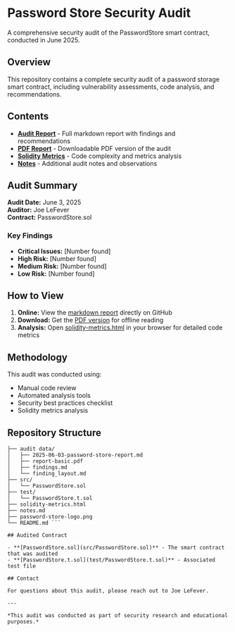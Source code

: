 # Password Store Security Audit

A comprehensive security audit of the PasswordStore smart contract, conducted in June 2025.

## Overview

This repository contains a complete security audit of a password storage smart contract, including vulnerability assessments, code analysis, and recommendations.

## Contents

- **[Audit Report](audit%20data/2025-06-03-password-store-report.md)** - Full markdown report with findings and recommendations
- **[PDF Report](audit%20data/report-basic.pdf)** - Downloadable PDF version of the audit
- **[Solidity Metrics](solidity-metrics.html)** - Code complexity and metrics analysis
- **[Notes](notes.md)** - Additional audit notes and observations

## Audit Summary

**Audit Date:** June 3, 2025  
**Auditor:** Joe LeFever  
**Contract:** PasswordStore.sol  

### Key Findings

- **Critical Issues:** [Number found]
- **High Risk:** [Number found]  
- **Medium Risk:** [Number found]
- **Low Risk:** [Number found]

## How to View

1. **Online:** View the [markdown report](audit%20data/2025-06-03-password-store-report.md) directly on GitHub
2. **Download:** Get the [PDF version](audit%20data/report-basic.pdf) for offline reading
3. **Analysis:** Open [solidity-metrics.html](solidity-metrics.html) in your browser for detailed code metrics

## Methodology

This audit was conducted using:
- Manual code review
- Automated analysis tools
- Security best practices checklist
- Solidity metrics analysis

## Repository Structure

```
├── audit data/
│   ├── 2025-06-03-password-store-report.md
│   ├── report-basic.pdf
│   ├── findings.md
│   └── finding_layout.md
├── src/
│   └── PasswordStore.sol
├── test/
│   └── PasswordStore.t.sol
├── solidity-metrics.html
├── notes.md
├── password-store-logo.png
└── README.md ```

## Audited Contract

- **[PasswordStore.sol](src/PasswordStore.sol)** - The smart contract that was audited
- **[PasswordStore.t.sol](test/PasswordStore.t.sol)** - Associated test file

## Contact

For questions about this audit, please reach out to Joe LeFever.

---

*This audit was conducted as part of security research and educational purposes.*

